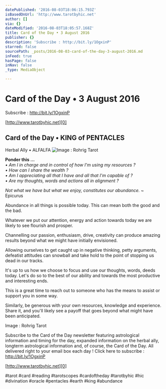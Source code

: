 ```yaml
---
datePublished: '2016-08-03T18:06:15.793Z'
isBasedOnUrl: 'http://www.tarotbyhic.net'
author: []
via: {}
dateModified: '2016-08-03T18:05:57.168Z'
title: Card of the Day • 3 August 2016
publisher: {}
description: 'Subscribe : http://bit.ly/1OgxinP'
starred: false
sourcePath: _posts/2016-08-03-card-of-the-day-3-august-2016.md
inFeed: true
hasPage: false
inNav: false
_type: MediaObject

---
```

# Card of the Day • 3 August 2016

Subscribe : http://bit.ly/1OgxinP

[http://www.tarotbyhic.net][0]

## Card of the Day • KING of PENTACLES  
Herbal Ally • ALFALFA
![Image : Rohrig Tarot](https://the-grid-user-content.s3-us-west-2.amazonaws.com/7778c62e-e123-4011-9e2a-50f1314d66f4.gif)

**Ponder this ...**  
_• Am I in charge and in control of how I'm using my resources ?  
• How can I share the wealth ?  
• Am I appreciating all that I have and all that I'm capable of ?  
• Are my thoughts, words and actions all in alignment ?_

_Not what we have but what we enjoy, constitutes our abundance._ ~ Epicurus

Abundance in all things is possible today. This can mean both the good and the bad.

Whatever we put our attention, energy and action towards today we are likely to see flourish and prosper.

Channelling our passion, enthusiasm, drive, creativity can produce amazing results beyond what we might have initially envisioned.

Allowing ourselves to get caught up in negative thinking, petty arguments, defeatist attitudes can snowball and take hold to the point of stopping us dead in our tracks.

It's up to us how we choose to focus and use our thoughts, words, deeds today. Let's do so to the best of our ability and towards the most productive and interesting ends.

This is a great time to reach out to someone who has the means to assist or support you in some way.

Similarly, be generous with your own resources, knowledge and experience. Share it, and you'll likely see a payoff that goes beyond what might have been anticipated.

Image : Rohrig Tarot

Subscribe to the Card of the Day newsletter featuring astrological information and timing for the day, expanded information on the herbal ally, longterm astrological information and, of course, the Card of the Day. All delivered right to your email box each day ! Click here to subscribe : http://bit.ly/1OgxinP

[http://www.tarotbyhic.net][0]

\#tarot \#card \#reading \#tarotscopes \#cardoftheday \#tarotbyhic \#hic \#divination \#oracle \#pentacles \#earth \#king \#abundance

[0]: http://www.tarotbyhic.net/
